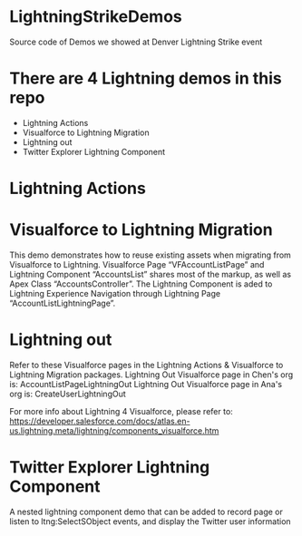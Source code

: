 # LightningStrikeDemos
Source code of Demos we showed at Denver Lightning Strike event

# There are 4 Lightning demos in this repo
* Lightning Actions
* Visualforce to Lightning Migration
* Lightning out
* Twitter Explorer Lightning Component

# Lightning Actions
<p></p>

# Visualforce to Lightning Migration
<p>This demo demonstrates how to reuse existing assets when migrating from Visualforce to Lightning. Visualforce Page “VFAccountListPage” and Lightning Component “AccountsList” shares most of the markup, as well as Apex Class “AccountsController”. The Lightning Component is aded to Lightning Experience Navigation through Lightning Page “AccountListLightningPage”.</p>

# Lightning out
<p>
Refer to these Visualforce pages in the Lightning Actions & Visualforce to Lightning Migration packages.
Lightning Out Visualforce page in Chen's org is: AccountListPageLightningOut
Lightning Out Visualforce page in Ana's org is: CreateUserLightningOut

For more info about Lightning 4 Visualforce, please refer to:
https://developer.salesforce.com/docs/atlas.en-us.lightning.meta/lightning/components_visualforce.htm
</p>

# Twitter Explorer Lightning Component
<p>A nested lightning component demo that can be added to record page or listen to ltng:SelectSObject events, and display the Twitter user information</p>
